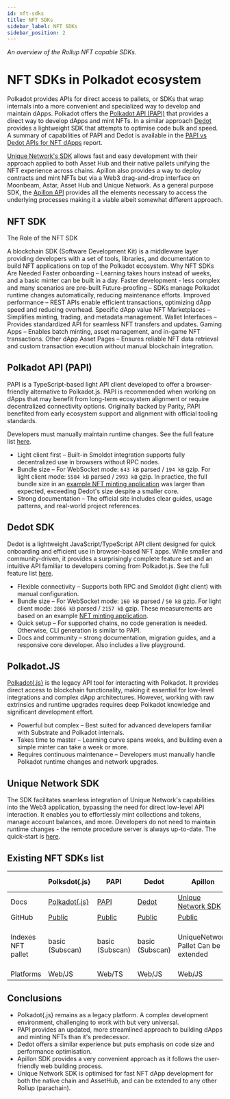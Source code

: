 ```yaml
---
id: nft-sdks 
title: NFT SDKs
sidebar_label: NFT SDKs
sidebar_position: 2
---
```


_An overview of the Rollup NFT capable SDKs._

# NFT SDKs in Polkadot ecosystem

Polkadot provides APIs for direct access to pallets, or SDKs that wrap internals into a more convenient and specialized way to develop and maintain dApps. 
Polkadot offers the [Polkadot API (PAPI)](https://papi.how/) that provides a  direct way to develop dApps and mint NFTs. In a similar approach [Dedot](https://github.com/dedotdev/dedot) provides a lightweight SDK that attempts to optimise code bulk and speed. 
A summary of capabilities of PAPI and Dedot is available in the [PAPI vs Dedot APIs for NFT dApps](https://docs.google.com/document/d/1vnx35lNV87IrM6KOEd-L7HjCfWZ8QS0O2Evwy-uTkEA/edit?usp=sharing) report.

[Unique Network's SDK](https://docs.unique.network/build/sdk/v2/quick-start.html) allows fast and easy development with their approach applied to both Asset Hub and their native pallets unifying the NFT experience across chains. Apillon also provides a way to deploy contracts and mint NFTs but via a Web3 drag-and-drop interface on Moonbeam, Astar, Asset Hub and Unique Network. As a general purpose SDK, the [Apillon API](https://wiki.apillon.io/build/1-apillon-api.html) provides all the elements necessary to access the underlying processes making it a viable albeit somewhat different approach.


## NFT SDK

The Role of the NFT SDK

A blockchain SDK (Software Development Kit) is a middleware layer providing developers with a set of tools, libraries, and documentation to build NFT applications on top of the Polkadot ecosystem.
Why NFT SDKs Are Needed
Faster onboarding – Learning takes hours instead of weeks, and a basic minter can be built in a day.
Faster development - less complex and many scenarios are pre-built
Future-proofing – SDKs manage Polkadot runtime changes automatically, reducing maintenance efforts.
Improved performance – REST APIs enable efficient transactions, optimizing dApp speed and reducing overhead.
Specific dApp value
NFT Marketplaces – Simplifies minting, trading, and metadata management.
Wallet Interfaces – Provides standardized API for seamless NFT transfers and updates.
Gaming Apps – Enables batch minting, asset management, and in-game NFT transactions.
Other dApp Asset Pages – Ensures reliable NFT data retrieval and custom transaction execution without manual blockchain integration.

## Polkadot API (PAPI)

PAPI is a TypeScript-based light API client developed to offer a browser-friendly alternative to Polkadot.js. PAPI is recommended when working on dApps that may benefit from long-term ecosystem alignment or require decentralized connectivity options. Originally backed by Parity, PAPI benefited from early ecosystem support and alignment with official tooling standards.

Developers must manually maintain runtime changes. See the full feature list [here](https://github.com/polkadot-api/polkadot-api#features).

- Light client first – Built-in Smoldot integration supports fully decentralized use in browsers without RPC nodes.
- Bundle size – For WebSocket mode: `643 kB` parsed / `194 kB` gzip.
For light client mode: `5584 kB` parsed / `2993 kB` gzip.
In practice, the full bundle size in an [example NFT minting application](https://github.com/NFTMozaic/api-tools-review) was larger than expected, exceeding Dedot's size despite a smaller core.
- Strong documentation – The official site includes clear guides, usage patterns, and real-world project references.

## Dedot SDK

Dedot is a lightweight JavaScript/TypeScript API client designed for quick onboarding and efficient use in browser-based NFT apps. While smaller and community-driven, it provides a surprisingly complete feature set and an intuitive API familiar to developers coming from Polkadot.js. See the full feature list [here](https://github.com/dedotdev/dedot#features).

- Flexible connectivity – Supports both RPC and Smoldot (light client) with manual configuration.
- Bundle size  – For WebSocket mode: `160 kB` parsed / `50 kB` gzip.
For light client mode: `2866 kB` parsed / `2157 kB` gzip.
These measurements are based on an example [NFT minting application](https://github.com/NFTMozaic/api-tools-review).
- Quick setup – For supported chains, no code generation is needed. Otherwise, CLI generation is similar to PAPI.
- Docs and community – strong documentation, migration guides, and a responsive core developer. Also includes a live playground.

## Polkadot.JS

[Polkadot\{.js\}](https://polkadot.js.org/docs/api/) is the legacy API tool for interacting with Polkadot. It provides direct access to blockchain functionality, making it essential for low-level integrations and complex dApp architectures. However, working with raw extrinsics and runtime upgrades requires deep Polkadot knowledge and significant development effort.

- Powerful but complex – Best suited for advanced developers familiar with Substrate and Polkadot internals.
- Takes time to master – Learning curve spans weeks, and building even a simple minter can take a week or more.
- Requires continuous maintenance – Developers must manually handle Polkadot runtime changes and network upgrades.

## Unique Network SDK

The SDK facilitates seamless integration of Unique Network's capabilities into the Web3 application, bypassing the need for direct low-level API interaction. It enables you to effortlessly mint collections and tokens, manage account balances, and more. Developers do not need to maintain runtime changes - the remote procedure server is always up-to-date. The quick-start is [here](https://docs.unique.network/build/sdk/v2/quick-start.html).

## Existing NFT SDKs list

|  | Polksdot\{.js\} | PAPI | Dedot | Apillon | Unique Network |
| --- | --- | --- | --- | --- | --- |
| Docs |[Polkadot\{.js\}](https://polkadot.js.org/docs/)|[PAPI](https://papi.how/getting-started)|[Dedot](https://docs.dedot.dev/)| [Unique Network SDK](https://sdk-docs.apillon.io/) | [Documentation](https://docs.unique.network/build/sdk/getting-started.html) |
| GitHub |[Public](https://github.com/polkadot-js/docs)|[Public](https://github.com/polkadot-api/polkadot-api)|[Public](https://github.com/dedotdev/dedot)| [Public](https://github.com/Apillon/sdk) | Private |
| Indexes NFT pallet |basic (Subscan)|basic (Subscan)|basic (Subscan)| UniqueNetwork Pallet Can be extended | UniqueNetwork Pallet Pallet NFTs (MVP) Pallet Uniques (MVP) |
| Platforms | Web/JS | Web/TS | Web/JS | Web/JS | Web/TS |

## Conclusions

- Polkadot\{.js\} remains as a legacy platform. A complex development environment, challenging to work with but very universal. 
- PAPI provides an updated, more streamlined approach to building dApps and minting NFTs than it's predecessor.
- Dedot offers a similar experience but puts emphasis on code size and performance optimisation.
- Apillon SDK provides a very convenient approach as it follows the user-friendly web building process.
- Unique Network SDK is optimised for fast NFT dApp development for both the native chain and AssetHub, and can be extended to any other Rollup (parachain).
